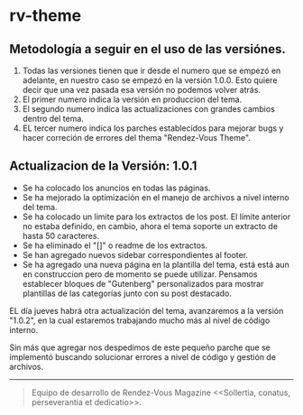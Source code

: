 # rv-theme

Metodología a seguir en el uso de las versiónes.
---------------------------------------------------

1. Todas las versiones tienen que ir desde el numero que se empezó en adelante, en nuestro caso se empezó en la versión 1.0.0. Esto quiere decir que una vez pasada esa versión no podemos volver atrás.
2. El primer numero indica la versión en produccion del tema.
3. El segundo numero indica las actualizaciones con grandes cambios dentro del tema.
4. EL tercer numero  indica los parches establecidos para mejorar bugs y hacer correción de errores del thema "Rendez-Vous Theme".



Actualizacion de la  Versión: 1.0.1
--------------------------------------
* Se ha colocado los anuncios en todas las páginas.
* Se ha mejorado la optimización en el manejo de archivos a nivel interno del tema.
* Se ha colocado un limite para los extractos de los post. El límite anterior no estaba definido, en cambio, ahora el tema soporte un extracto de hasta 50 caracteres.
* Se ha eliminado el "[]" o readme de los extractos.
* Se han agregado nuevos sidebar correspondientes al footer.
* Se ha agregado una nueva página en la plantilla del tema, está está aun en construccion pero de momento se puede utilizar. Pensamos establecer bloques de "Gutenberg" personalizados para mostrar plantillas de las categorías junto con su post destacado.

EL día jueves habrá otra actualización del tema, avanzaremos a la versión "1.0.2", en la cual estaremos trabajando mucho más al nivel de código interno.


Sin más que agregar nos despedimos de este pequeño parche que se implementó buscando solucionar errores a nivel de código y gestión de archivos.

-----------------------------------------------
>Equipo de desarrollo de Rendez-Vous Magazine
><<Sollertia, conatus, perseverantia et dedicatio>>.
